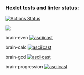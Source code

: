 ### Hexlet tests and linter status:
[![Actions Status](https://github.com/AlenaSmile/frontend-project-44/workflows/hexlet-check/badge.svg)](https://github.com/AlenaSmile/frontend-project-44/actions)

<a href="https://codeclimate.com/github/AlenaSmile/frontend-project-44/maintainability"><img src="https://api.codeclimate.com/v1/badges/58613b3c1e7c972943f9/maintainability" /></a>

brain-even
[![asciicast](https://asciinema.org/a/GW9XKk8zGbjpSLdJtWlCrSXHT.svg)](https://asciinema.org/a/GW9XKk8zGbjpSLdJtWlCrSXHT)

brain-calc
[![asciicast](https://asciinema.org/a/EfWKsa6o8XEslvbMtUl8qstFw.svg)](https://asciinema.org/a/EfWKsa6o8XEslvbMtUl8qstFw)

brain-gcd
[![asciicast](https://asciinema.org/a/GoL7d2ZOgTrhhDoZy85dvkPGJ.svg)](https://asciinema.org/a/GoL7d2ZOgTrhhDoZy85dvkPGJ)

brain-progression
[![asciicast](https://asciinema.org/a/BGw042qqJsPXDg5ZNaWCGJmps.svg)](https://asciinema.org/a/BGw042qqJsPXDg5ZNaWCGJmps)